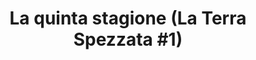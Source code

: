 ---
layout: book
title: "La quinta stagione (La Terra Spezzata #1)"
author_first_name: "N.K. Jemisin"
author_last_name: "Jemisin"
cover_url: "/assets/images/book-cover-placeholder.jpg"
year: 2023
---